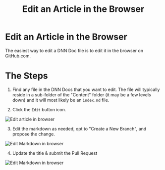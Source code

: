 ﻿---
uid: how-to-edit-an-article-in-browser
topic: how-to-edit-an-article-in-browser
locale: en
title: Edit an Article in the Browser
dnneditions: 
dnnversion: 09.02.00
parent-topic: 
---

# Edit an Article in the Browser
The easiest way to edit a DNN Doc file is to edit it in the browser on GitHub.com.

# The Steps

1. Find any file in the DNN Docs that you want to edit. The file will typically reside in a sub-folder of the "Content" folder (it may be a few levels down) and it will most likely be an ```index.md``` file.

2. Click the ```Edit``` button icon.

![Edit article in browser](/images/edit-article-in-browser.jpg)



3. Edit the markdown as needed, opt to "Create a New Branch", and propose the change.

![Edit Markdown in browser](/images/in-browser-pull-request.gif)



4. Update the title & submit the Pull Request

![Edit Markdown in browser](/images/In-Browser-Pull-Request-2.gif)
